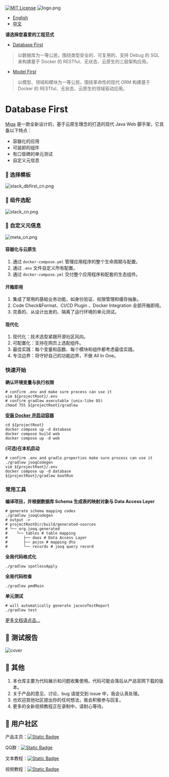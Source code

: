 [![MIT License](https://img.shields.io/badge/License-MIT-green.svg)](https://choosealicense.com/licenses/mit/)
![logo.png](asset/logo.png)

- [English](README_EN.md)
- [中文](README_CN.md)

**请选择您喜爱的工程范式**
- [Database First](https://github.com/ccmjga/mjga-scaffold/)

>以数据库为一等公民，围绕类型安全的、可复用的、支持 Debug 的 SQL 来构建基于 Docker 的 RESTful、无状态、云原生的三层架构应用。

- [Model First](https://github.com/ccmjga/mjga-scaffold/tree/model-first)

>以模型、领域和模块为一等公民，围绕革命性的现代 ORM 构建基于 Docker 的 RESTful、无状态、云原生的领域驱动应用。

# Database First

[Mjga](https://www.mjga.cc) 是一款全新设计的，基于云原生理念的打造的现代 Java Web 脚手架，它具备以下特点：

- 容器化的应用
- 可装卸的组件
- 有口皆碑的单元测试
- 自定义元信息

### 🥝 选择模板

![stack_dbfirst_cn.png](asset/stack_dbfirst_cn.png)

### 🍅 组件选配

![stack_cn.png](asset/option_modelfirst_cn.png)

### 🍹 自定义元信息

![meta_cn.png](asset/meta_cn.png)

#### 容器化与云原生

1. 通过 `docker-compose.yml` 管理应用程序的整个生命周期与配置。
2. 通过 `.env` 文件自定义所有配置。
3. 通过 `docker-compose.yml` 交付整个应用程序和配套的生态组件。

#### 开箱即用

1. 集成了常用的基础业务功能，如身份验证、权限管理和缓存抽象。
2. Code Check&Format、CI/CD Plugin 、Docker Integration 全部开箱即用。
3. 完善的、从设计出发的、隔离了运行环境的单元测试。

#### 现代化

1. 现代化：技术选型紧跟开源社区风向。
2. 可配置化：支持在网页上选配组件。
3. 最佳实践：每个变量和函数、每个模块和组件都考虑最佳实践。
4. 专注边界：将守好自己的功能边界，不做 All In One。


### 快速开始

**确认环境变量与执行权限**

```shell
# confirm .env and make sure process can use it
vim ${projectRoot}/.env
# confirm gradlew executable (unix-like OS)
chmod 755 ${projectRoot}/gradlew
```
**[安装 Docker 并启动容器](https://docs.docker.com/engine/install/)**

```shell
cd ${projectRoot}
docker compose up -d database
docker compose build web
docker compose up -d web
````

**(可选)在本机启动**
```shell
# confirm .env and gradle.properties make sure process can use it
./gradlew jooqCodegen
vim ${projectRoot}/.env
docker compose up -d database
${projectRoot}/gradlew bootRun
```

### 常用工具

**编译项目，并根据数据库 Schema 生成表的映射对象与 Data Access Layer**
```shell
# generate schema mapping codes
./gradlew jooqCodegen
# output ->
# projectRootDir/build/generated-sources
# └── org.jooq.generated
#    └── tables # table mapping
#       ├── daos # Data Access Layer
#       ├── pojos # mapping dto
#       └── records # jooq query record

```

**全局代码格式化**
```shell
./gradlew spotlessApply
```
**全局代码检查**
```shell
./gradlew pmdMain
```

**单元测试**
```shell
# will automatically generate jacocoTestReport
./gradlew test
```

[更多文档请点击...](https://www.mjga.cc/doc/db-first)

## 🍓 测试报告

![cover](https://www.mjga.cc/dbfirst/test-cover.png)

## 🍟 其他
1. 本仓库主要为代码展示和问题收集使用。代码可能会落后从产品官网下载的版本。
2. 关于产品的意见、讨论、bug 请提交到 issue 中，我会认真处理。
3. 也欢迎其他社区提出你的任何想法，我会积极参与回复。
4. 更多的全新视频教程正在录制中，请耐心等待。

## 🔮 用户社区
产品主页：[![Static Badge](https://img.shields.io/badge/HomePage-white?style=social&logo=homepage&label=mjga&logoColor=%23FF0074)](https://www.mjga.cc)

QQ群：[![Static Badge](https://img.shields.io/badge/-red?style=social&logo=Tencent%20QQ&logoColor=%23FF0056&label=QQ-910248188)](https://qm.qq.com/q/8ojXz6ZOkE)

文本教程：[![Static Badge](https://img.shields.io/badge/Blog-red?style=social&logo=Bytedance&logoColor=%233C8CFF&label=%E6%8E%98%E9%87%91%E7%A8%80%E5%9C%9F)](https://juejin.cn/post/7410333135119253543)

视频教程：[![Static Badge](https://img.shields.io/badge/-white?style=social&logo=bilibili&label=bilibili)](https://www.bilibili.com/video/BV1Erpje8ERF/)
